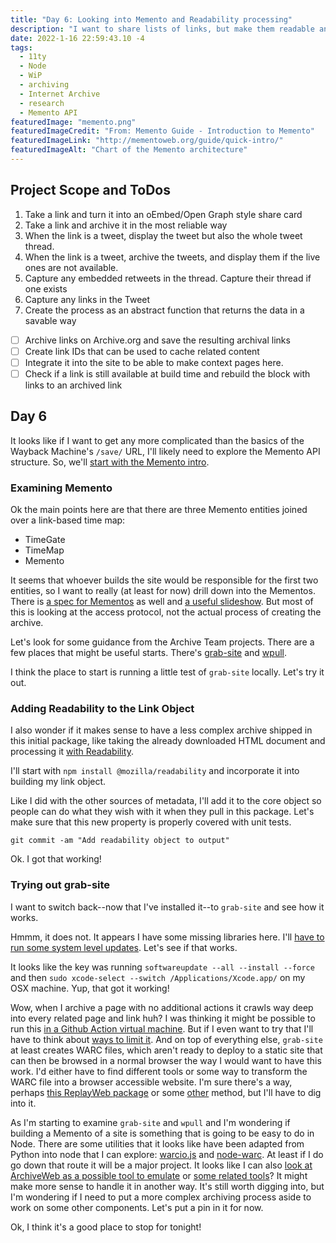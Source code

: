 ```yaml
---
title: "Day 6: Looking into Memento and Readability processing"
description: "I want to share lists of links, but make them readable and archived"
date: 2022-1-16 22:59:43.10 -4
tags:
  - 11ty
  - Node
  - WiP
  - archiving
  - Internet Archive
  - research
  - Memento API
featuredImage: "memento.png"
featuredImageCredit: "From: Memento Guide - Introduction to Memento"
featuredImageLink: "http://mementoweb.org/guide/quick-intro/"
featuredImageAlt: "Chart of the Memento architecture"
---
```


## Project Scope and ToDos

1. Take a link and turn it into an oEmbed/Open Graph style share card
2. Take a link and archive it in the most reliable way
3. When the link is a tweet, display the tweet but also the whole tweet thread.
4. When the link is a tweet, archive the tweets, and display them if the live ones are not available.
5. Capture any embedded retweets in the thread. Capture their thread if one exists
6. Capture any links in the Tweet
7. Create the process as an abstract function that returns the data in a savable way

- [ ] Archive links on Archive.org and save the resulting archival links
- [ ] Create link IDs that can be used to cache related content
- [ ] Integrate it into the site to be able to make context pages here.
- [ ] Check if a link is still available at build time and rebuild the block with links to an archived link

## Day 6

It looks like if I want to get any more complicated than the basics of the Wayback Machine's `/save/` URL, I'll likely need to explore the Memento API structure. So, we'll [start with the Memento intro](http://mementoweb.org/guide/quick-intro/).

### Examining Memento

Ok the main points here are that there are three Memento entities joined over a link-based time map:

- TimeGate
- TimeMap
- Memento

It seems that whoever builds the site would be responsible for the first two entities, so I want to really (at least for now) drill down into the Mementos. There is [a spec for Mementos](http://mementoweb.org/guide/rfc/#overview) as well and [a useful slideshow](https://www.slideshare.net/hvdsomp/memento-101). But most of this is looking at the access protocol, not the actual process of creating the archive.

Let's look for some guidance from the Archive Team projects. There are a few places that might be useful starts. There's [grab-site](https://github.com/ArchiveTeam/grab-site) and [wpull](https://github.com/ArchiveTeam/wpull).

I think the place to start is running a little test of `grab-site` locally. Let's try it out.

### Adding Readability to the Link Object

I also wonder if it makes sense to have a less complex archive shipped in this initial package, like taking the already downloaded HTML document and processing it [with Readability](https://github.com/mozilla/readability).

I'll start with `npm install @mozilla/readability` and incorporate it into building my link object.

Like I did with the other sources of metadata, I'll add it to the core object so people can do what they wish with it when they pull in this package. Let's make sure that this new property is properly covered with unit tests.

`git commit -am "Add readability object to output"`

Ok. I got that working!

### Trying out grab-site

I want to switch back--now that I've installed it--to `grab-site` and see how it works.

Hmmm, it does not. It appears I have some missing libraries here. I'll [have to run some system level updates](https://stackoverflow.com/questions/63972113/big-sur-clang-invalid-version-error-due-to-macosx-deployment-target). Let's see if that works.

It looks like the key was running `softwareupdate --all --install --force` and then `sudo xcode-select --switch /Applications/Xcode.app/` on my OSX machine. Yup, that got it working!

Wow, when I archive a page with no additional actions it crawls way deep into every related page and link huh? I was thinking it might be possible to run this [in a Github Action virtual machine](https://github.com/actions/virtual-environments). But if I even want to try that I'll have to think about [ways to limit it](https://github.com/ArchiveTeam/grab-site#grab-site-options-ordered-by-importance). And on top of everything else, `grab-site` at least creates WARC files, which aren't ready to deploy to a static site that can then be browsed in a normal browser the way I would want to have this work. I'd either have to find different tools or some way to transform the WARC file into a browser accessible website. I'm sure there's a way, perhaps [this ReplayWeb package](https://replayweb.page/docs/embedding) or some [other](https://github.com/webrecorder/wabac.js) method, but I'll have to dig into it.

As I'm starting to examine `grab-site` and `wpull` and I'm wondering if building a Memento of a site is something that is going to be easy to do in Node. There are some utilities that it looks like have been adapted from Python into node that I can explore: [warcio.js](https://github.com/webrecorder/warcio.js) and [node-warc](https://github.com/N0taN3rd/node-warc). At least if I do go down that route it will be a major project. It looks like I can also [look at ArchiveWeb as a possible tool to emulate](https://archiveweb.page/guide) or [some related tools](https://webrecorder.net/tools)? It might make more sense to handle it in another way. It's still worth digging into, but I'm wondering if I need to put a more complex archiving process aside to work on some other components. Let's put a pin in it for now.

Ok, I think it's a good place to stop for tonight!
